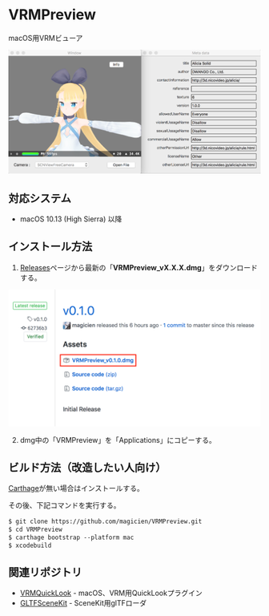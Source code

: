 # VRMPreview
macOS用VRMビューア

![ScreenShot](https://raw.githubusercontent.com/magicien/VRMPreview/master/resources/screenshot.png)

## 対応システム

- macOS 10.13 (High Sierra) 以降

## インストール方法

1. [Releases](https://github.com/magicien/VRMPreview/releases/latest)ページから最新の「**VRMPreview_vX.X.X.dmg**」をダウンロードする。

![ScreenShot2](https://raw.githubusercontent.com/magicien/VRMPreview/master/resources/screenshot2.png)

2. dmg中の「VRMPreview」を「Applications」にコピーする。


## ビルド方法（改造したい人向け）

[Carthage](https://github.com/Carthage/Carthage)が無い場合はインストールする。

その後、下記コマンドを実行する。

```
$ git clone https://github.com/magicien/VRMPreview.git
$ cd VRMPreview
$ carthage bootstrap --platform mac
$ xcodebuild
```

## 関連リポジトリ

- [VRMQuickLook](https://github.com/magicien/VRMQuickLook/) - macOS、VRM用QuickLookプラグイン
- [GLTFSceneKit](https://github.com/magicien/GLTFSceneKit/) - SceneKit用glTFローダ


